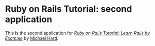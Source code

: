 # Ruby on Rails Tutorial: second application

This is the second application for
[*Ruby on Rails Tutorial: Learn Rails by Example*](http://railstutorial.org/) 
by [Michael Hartl](http://michaelhartl.com/).

